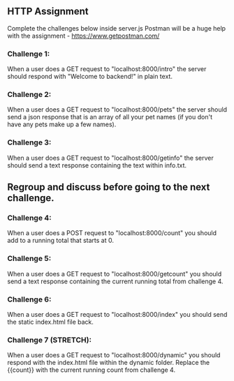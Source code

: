 ## HTTP Assignment
Complete the challenges below inside server.js
Postman will be a huge help with the assignment - https://www.getpostman.com/

### Challenge 1:
When a user does a GET request to "localhost:8000/intro" the server should respond with "Welcome to backend!" in plain text.

### Challenge 2:
When a user does a GET request to "localhost:8000/pets" the server should send a json response that is an array of all your pet names (if you don't have any pets make up a few names).

### Challenge 3:
When a user does a GET request to "localhost:8000/getinfo" the server should send a text response containing the text within info.txt.


## Regroup and discuss before going to the next challenge.


### Challenge 4:
When a user does a POST request to "localhost:8000/count" you should add to a running total that starts at 0.

### Challenge 5:
When a user does a GET request to "localhost:8000/getcount" you should send a text response containing the current running total from challenge 4.

### Challenge 6:
When a user does a GET request to "localhost:8000/index" you should send the static index.html file back.

### Challenge 7 (STRETCH):
When a user does a GET request to "localhost:8000/dynamic" you should respond with the index.html file within the dynamic folder. Replace the {{count}} with the current running count from challenge 4.
